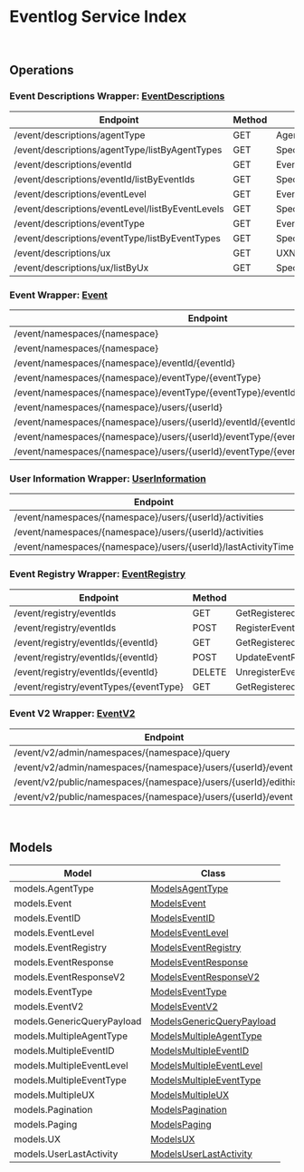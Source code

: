 # Eventlog Service Index

&nbsp;  

## Operations

### Event Descriptions Wrapper:  [EventDescriptions](../AccelByte.Sdk/Api/Eventlog/Wrapper/EventDescriptions.cs)
| Endpoint | Method | ID | Class |
|---|---|---|---|
| /event/descriptions/agentType | GET | AgentTypeDescriptionHandler | [AgentTypeDescriptionHandler](../AccelByte.Sdk/Api/Eventlog/Operation//AgentTypeDescriptionHandler.cs) |
| /event/descriptions/agentType/listByAgentTypes | GET | SpecificAgentTypeDescriptionHandler | [SpecificAgentTypeDescriptionHandler](../AccelByte.Sdk/Api/Eventlog/Operation//SpecificAgentTypeDescriptionHandler.cs) |
| /event/descriptions/eventId | GET | EventIDDescriptionHandler | [EventIDDescriptionHandler](../AccelByte.Sdk/Api/Eventlog/Operation//EventIDDescriptionHandler.cs) |
| /event/descriptions/eventId/listByEventIds | GET | SpecificEventIDDescriptionHandler | [SpecificEventIDDescriptionHandler](../AccelByte.Sdk/Api/Eventlog/Operation//SpecificEventIDDescriptionHandler.cs) |
| /event/descriptions/eventLevel | GET | EventLevelDescriptionHandler | [EventLevelDescriptionHandler](../AccelByte.Sdk/Api/Eventlog/Operation//EventLevelDescriptionHandler.cs) |
| /event/descriptions/eventLevel/listByEventLevels | GET | SpecificEventLevelDescriptionHandler | [SpecificEventLevelDescriptionHandler](../AccelByte.Sdk/Api/Eventlog/Operation//SpecificEventLevelDescriptionHandler.cs) |
| /event/descriptions/eventType | GET | EventTypeDescriptionHandler | [EventTypeDescriptionHandler](../AccelByte.Sdk/Api/Eventlog/Operation//EventTypeDescriptionHandler.cs) |
| /event/descriptions/eventType/listByEventTypes | GET | SpecificEventTypeDescriptionHandler | [SpecificEventTypeDescriptionHandler](../AccelByte.Sdk/Api/Eventlog/Operation//SpecificEventTypeDescriptionHandler.cs) |
| /event/descriptions/ux | GET | UXNameDescriptionHandler | [UXNameDescriptionHandler](../AccelByte.Sdk/Api/Eventlog/Operation//UXNameDescriptionHandler.cs) |
| /event/descriptions/ux/listByUx | GET | SpecificUXDescriptionHandler | [SpecificUXDescriptionHandler](../AccelByte.Sdk/Api/Eventlog/Operation//SpecificUXDescriptionHandler.cs) |

### Event Wrapper:  [Event](../AccelByte.Sdk/Api/Eventlog/Wrapper/Event.cs)
| Endpoint | Method | ID | Class |
|---|---|---|---|
| /event/namespaces/{namespace} | GET | GetEventByNamespaceHandler | [GetEventByNamespaceHandler](../AccelByte.Sdk/Api/Eventlog/Operation//GetEventByNamespaceHandler.cs) |
| /event/namespaces/{namespace} | POST | PostEventHandler | [PostEventHandler](../AccelByte.Sdk/Api/Eventlog/Operation//PostEventHandler.cs) |
| /event/namespaces/{namespace}/eventId/{eventId} | GET | GetEventByEventIDHandler | [GetEventByEventIDHandler](../AccelByte.Sdk/Api/Eventlog/Operation//GetEventByEventIDHandler.cs) |
| /event/namespaces/{namespace}/eventType/{eventType} | GET | GetEventByEventTypeHandler | [GetEventByEventTypeHandler](../AccelByte.Sdk/Api/Eventlog/Operation//GetEventByEventTypeHandler.cs) |
| /event/namespaces/{namespace}/eventType/{eventType}/eventId/{eventId} | GET | GetEventByEventTypeAndEventIDHandler | [GetEventByEventTypeAndEventIDHandler](../AccelByte.Sdk/Api/Eventlog/Operation//GetEventByEventTypeAndEventIDHandler.cs) |
| /event/namespaces/{namespace}/users/{userId} | GET | GetEventByUserIDHandler | [GetEventByUserIDHandler](../AccelByte.Sdk/Api/Eventlog/Operation//GetEventByUserIDHandler.cs) |
| /event/namespaces/{namespace}/users/{userId}/eventId/{eventId} | GET | GetEventByUserIDAndEventIDHandler | [GetEventByUserIDAndEventIDHandler](../AccelByte.Sdk/Api/Eventlog/Operation//GetEventByUserIDAndEventIDHandler.cs) |
| /event/namespaces/{namespace}/users/{userId}/eventType/{eventType} | GET | GetEventByUserIDAndEventTypeHandler | [GetEventByUserIDAndEventTypeHandler](../AccelByte.Sdk/Api/Eventlog/Operation//GetEventByUserIDAndEventTypeHandler.cs) |
| /event/namespaces/{namespace}/users/{userId}/eventType/{eventType}/eventId/{eventId} | GET | GetEventByUserEventIDAndEventTypeHandler | [GetEventByUserEventIDAndEventTypeHandler](../AccelByte.Sdk/Api/Eventlog/Operation//GetEventByUserEventIDAndEventTypeHandler.cs) |

### User Information Wrapper:  [UserInformation](../AccelByte.Sdk/Api/Eventlog/Wrapper/UserInformation.cs)
| Endpoint | Method | ID | Class |
|---|---|---|---|
| /event/namespaces/{namespace}/users/{userId}/activities | GET | GetUserActivitiesHandler | [GetUserActivitiesHandler](../AccelByte.Sdk/Api/Eventlog/Operation//GetUserActivitiesHandler.cs) |
| /event/namespaces/{namespace}/users/{userId}/activities | DELETE | DeleteUserActivitiesHandler | [DeleteUserActivitiesHandler](../AccelByte.Sdk/Api/Eventlog/Operation//DeleteUserActivitiesHandler.cs) |
| /event/namespaces/{namespace}/users/{userId}/lastActivityTime | GET | LastUserActivityTimeHandler | [LastUserActivityTimeHandler](../AccelByte.Sdk/Api/Eventlog/Operation//LastUserActivityTimeHandler.cs) |

### Event Registry Wrapper:  [EventRegistry](../AccelByte.Sdk/Api/Eventlog/Wrapper/EventRegistry.cs)
| Endpoint | Method | ID | Class |
|---|---|---|---|
| /event/registry/eventIds | GET | GetRegisteredEventsHandler | [GetRegisteredEventsHandler](../AccelByte.Sdk/Api/Eventlog/Operation//GetRegisteredEventsHandler.cs) |
| /event/registry/eventIds | POST | RegisterEventHandler | [RegisterEventHandler](../AccelByte.Sdk/Api/Eventlog/Operation//RegisterEventHandler.cs) |
| /event/registry/eventIds/{eventId} | GET | GetRegisteredEventIDHandler | [GetRegisteredEventIDHandler](../AccelByte.Sdk/Api/Eventlog/Operation//GetRegisteredEventIDHandler.cs) |
| /event/registry/eventIds/{eventId} | POST | UpdateEventRegistryHandler | [UpdateEventRegistryHandler](../AccelByte.Sdk/Api/Eventlog/Operation//UpdateEventRegistryHandler.cs) |
| /event/registry/eventIds/{eventId} | DELETE | UnregisterEventIDHandler | [UnregisterEventIDHandler](../AccelByte.Sdk/Api/Eventlog/Operation//UnregisterEventIDHandler.cs) |
| /event/registry/eventTypes/{eventType} | GET | GetRegisteredEventsByEventTypeHandler | [GetRegisteredEventsByEventTypeHandler](../AccelByte.Sdk/Api/Eventlog/Operation//GetRegisteredEventsByEventTypeHandler.cs) |

### Event V2 Wrapper:  [EventV2](../AccelByte.Sdk/Api/Eventlog/Wrapper/EventV2.cs)
| Endpoint | Method | ID | Class |
|---|---|---|---|
| /event/v2/admin/namespaces/{namespace}/query | POST | QueryEventStreamHandler | [QueryEventStreamHandler](../AccelByte.Sdk/Api/Eventlog/Operation//QueryEventStreamHandler.cs) |
| /event/v2/admin/namespaces/{namespace}/users/{userId}/event | GET | GetEventSpecificUserV2Handler | [GetEventSpecificUserV2Handler](../AccelByte.Sdk/Api/Eventlog/Operation//GetEventSpecificUserV2Handler.cs) |
| /event/v2/public/namespaces/{namespace}/users/{userId}/edithistory | GET | GetPublicEditHistory | [GetPublicEditHistory](../AccelByte.Sdk/Api/Eventlog/Operation//GetPublicEditHistory.cs) |
| /event/v2/public/namespaces/{namespace}/users/{userId}/event | GET | GetUserEventsV2Public | [GetUserEventsV2Public](../AccelByte.Sdk/Api/Eventlog/Operation//GetUserEventsV2Public.cs) |


&nbsp;  

## Models

| Model | Class |
|---|---|
| models.AgentType | [ModelsAgentType](../AccelByte.Sdk/Api/Eventlog/Model/ModelsAgentType.cs) |
| models.Event | [ModelsEvent](../AccelByte.Sdk/Api/Eventlog/Model/ModelsEvent.cs) |
| models.EventID | [ModelsEventID](../AccelByte.Sdk/Api/Eventlog/Model/ModelsEventID.cs) |
| models.EventLevel | [ModelsEventLevel](../AccelByte.Sdk/Api/Eventlog/Model/ModelsEventLevel.cs) |
| models.EventRegistry | [ModelsEventRegistry](../AccelByte.Sdk/Api/Eventlog/Model/ModelsEventRegistry.cs) |
| models.EventResponse | [ModelsEventResponse](../AccelByte.Sdk/Api/Eventlog/Model/ModelsEventResponse.cs) |
| models.EventResponseV2 | [ModelsEventResponseV2](../AccelByte.Sdk/Api/Eventlog/Model/ModelsEventResponseV2.cs) |
| models.EventType | [ModelsEventType](../AccelByte.Sdk/Api/Eventlog/Model/ModelsEventType.cs) |
| models.EventV2 | [ModelsEventV2](../AccelByte.Sdk/Api/Eventlog/Model/ModelsEventV2.cs) |
| models.GenericQueryPayload | [ModelsGenericQueryPayload](../AccelByte.Sdk/Api/Eventlog/Model/ModelsGenericQueryPayload.cs) |
| models.MultipleAgentType | [ModelsMultipleAgentType](../AccelByte.Sdk/Api/Eventlog/Model/ModelsMultipleAgentType.cs) |
| models.MultipleEventID | [ModelsMultipleEventID](../AccelByte.Sdk/Api/Eventlog/Model/ModelsMultipleEventID.cs) |
| models.MultipleEventLevel | [ModelsMultipleEventLevel](../AccelByte.Sdk/Api/Eventlog/Model/ModelsMultipleEventLevel.cs) |
| models.MultipleEventType | [ModelsMultipleEventType](../AccelByte.Sdk/Api/Eventlog/Model/ModelsMultipleEventType.cs) |
| models.MultipleUX | [ModelsMultipleUX](../AccelByte.Sdk/Api/Eventlog/Model/ModelsMultipleUX.cs) |
| models.Pagination | [ModelsPagination](../AccelByte.Sdk/Api/Eventlog/Model/ModelsPagination.cs) |
| models.Paging | [ModelsPaging](../AccelByte.Sdk/Api/Eventlog/Model/ModelsPaging.cs) |
| models.UX | [ModelsUX](../AccelByte.Sdk/Api/Eventlog/Model/ModelsUX.cs) |
| models.UserLastActivity | [ModelsUserLastActivity](../AccelByte.Sdk/Api/Eventlog/Model/ModelsUserLastActivity.cs) |
